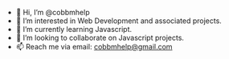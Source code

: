- 👋 Hi, I’m @cobbmhelp
- 👀 I’m interested in Web Development and associated projects.
- 🌱 I’m currently learning Javascript.
- 💞️ I’m looking to collaborate on Javascript projects.
- 📫 Reach me via email: cobbmhelp@gmail.com

<!---
cobbmhelp/cobbmhelp is a ✨ special ✨ repository because its `README.md` (this file) appears on your GitHub profile.
You can click the Preview link to take a look at your changes.
--->
